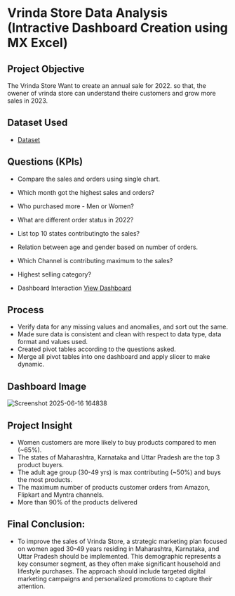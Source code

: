 # Vrinda Store Data Analysis (Intractive Dashboard Creation using MX Excel)
## Project Objective 
The Vrinda Store Want to create an annual sale for 2022. so that, the owener of vrinda store can understand theire customers and grow more sales in 2023.

## Dataset Used
- <a href="https://github.com/patilgirish98/Data-Analysis-Dashboard/blob/main/Vrinda%20Store%20Data%20Analysis.xlsx">Dataset</a>

## Questions (KPIs)
- Compare the sales and orders using single chart.
- Which month got the highest sales and orders?
- Who purchased more - Men or Women?
- What are different order status in 2022?
- List top 10 states contributingto the sales?
- Relation between age and gender based on number of orders.
- Which Channel is contributing maximum to the sales?
- Highest selling category?

- Dashboard Interaction <a href="https://github.com/patilgirish98/Data-Analysis-Dashboard/blob/main/Dashboard%20Image.png">View Dashboard</a>

## Process
- Verify data for any missing values and anomalies, and sort out the same.
- Made sure data is consistent and clean with respect to data type, data format and values used.
- Created pivot tables according to the questions asked.
- Merge all pivot tables into one dashboard and apply slicer to make dynamic.

## Dashboard Image
![Screenshot 2025-06-16 164838](https://github.com/user-attachments/assets/b4df26b3-46dc-4cbc-a481-50431449f7b2)

## Project Insight
- Women customers are more likely to buy products compared to men (~65%).
- The states of Maharashtra, Karnataka and Uttar Pradesh are the top 3 product buyers.
- The adult age group (30-49 yrs) is max contributing (~50%) and buys the most products.
- The maximum number of products   customer orders from Amazon, Flipkart and Myntra channels.
- More than 90% of the products delivered

## Final Conclusion:
- To improve the sales of Vrinda Store, a strategic marketing plan focused on women aged 30-49 years residing in Maharashtra, Karnataka, and Uttar Pradesh should be implemented. This demographic represents a key    consumer segment, as they often make significant household and lifestyle purchases. The approach should include targeted digital marketing campaigns and personalized promotions to capture their attention.

